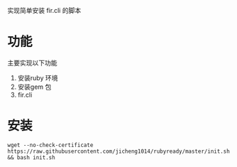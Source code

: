 实现简单安装 fir.cli 的脚本

# 功能
主要实现以下功能
1. 安装ruby 环境
2. 安装gem 包 
3. fir.cli

# 安装
`wget --no-check-certificate https://raw.githubusercontent.com/jicheng1014/rubyready/master/init.sh && bash init.sh`





